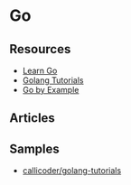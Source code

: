 # Go

## Resources
- [Learn Go](https://golangr.com/)
- [Golang Tutorials](https://www.callicoder.com/categories/golang/)
- [Go by Example](https://gobyexample.com/)
## Articles

## Samples
- [callicoder/golang-tutorials](https://github.com/callicoder/golang-tutorials)